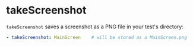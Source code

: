 # takeScreenshot

`takeScreenshot` saves a screenshot as a PNG file in your test's directory:

```yaml
- takeScreenshot: MainScreen    # will be stored as a MainScreen.png
```
